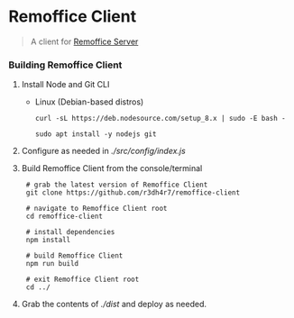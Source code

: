 # Remoffice Client

> A client for [Remoffice Server](https://github.com/r3dh4r7/remoffice-server)

### Building Remoffice Client

 1. Install Node and Git CLI
    
    - Linux (Debian-based distros)

          curl -sL https://deb.nodesource.com/setup_8.x | sudo -E bash -
          
          sudo apt install -y nodejs git

 2. Configure as needed in *./src/config/index.js*

 3. Build Remoffice Client from the console/terminal

         # grab the latest version of Remoffice Client
         git clone https://github.com/r3dh4r7/remoffice-client

         # navigate to Remoffice Client root
         cd remoffice-client

         # install dependencies
         npm install

         # build Remoffice Client
         npm run build

         # exit Remoffice Client root
         cd ../

 4. Grab the contents of *./dist* and deploy as needed.